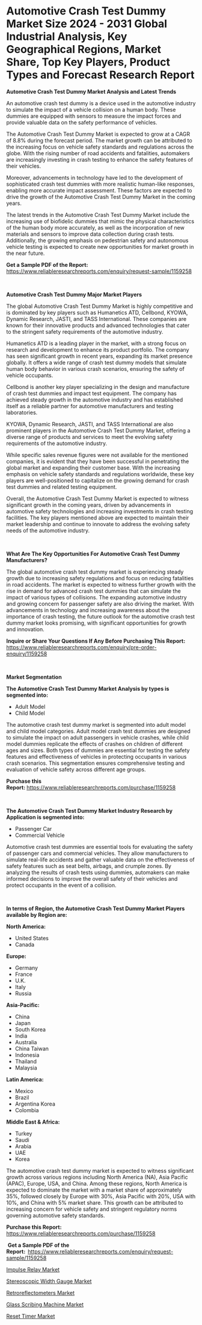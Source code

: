 <p><h1>Automotive Crash Test Dummy Market Size 2024 - 2031 Global Industrial Analysis, Key Geographical Regions, Market Share, Top Key Players, Product Types and Forecast Research Report</h1></p><p><strong>Automotive Crash Test Dummy Market Analysis and Latest Trends</strong></p>
<p><p>An automotive crash test dummy is a device used in the automotive industry to simulate the impact of a vehicle collision on a human body. These dummies are equipped with sensors to measure the impact forces and provide valuable data on the safety performance of vehicles.</p><p>The Automotive Crash Test Dummy Market is expected to grow at a CAGR of 8.8% during the forecast period. The market growth can be attributed to the increasing focus on vehicle safety standards and regulations across the globe. With the rising number of road accidents and fatalities, automakers are increasingly investing in crash testing to enhance the safety features of their vehicles.</p><p>Moreover, advancements in technology have led to the development of sophisticated crash test dummies with more realistic human-like responses, enabling more accurate impact assessment. These factors are expected to drive the growth of the Automotive Crash Test Dummy Market in the coming years.</p><p>The latest trends in the Automotive Crash Test Dummy Market include the increasing use of biofidelic dummies that mimic the physical characteristics of the human body more accurately, as well as the incorporation of new materials and sensors to improve data collection during crash tests. Additionally, the growing emphasis on pedestrian safety and autonomous vehicle testing is expected to create new opportunities for market growth in the near future.</p></p>
<p><strong>Get a Sample PDF of the Report:&nbsp;</strong> <a href="https://www.reliableresearchreports.com/enquiry/request-sample/1159258">https://www.reliableresearchreports.com/enquiry/request-sample/1159258</a></p>
<p>&nbsp;</p>
<p><strong>Automotive Crash Test Dummy Major Market Players</strong></p>
<p><p>The global Automotive Crash Test Dummy Market is highly competitive and is dominated by key players such as Humanetics ATD, Cellbond, KYOWA, Dynamic Research, JASTI, and TASS International. These companies are known for their innovative products and advanced technologies that cater to the stringent safety requirements of the automotive industry.</p><p>Humanetics ATD is a leading player in the market, with a strong focus on research and development to enhance its product portfolio. The company has seen significant growth in recent years, expanding its market presence globally. It offers a wide range of crash test dummy models that simulate human body behavior in various crash scenarios, ensuring the safety of vehicle occupants.</p><p>Cellbond is another key player specializing in the design and manufacture of crash test dummies and impact test equipment. The company has achieved steady growth in the automotive industry and has established itself as a reliable partner for automotive manufacturers and testing laboratories.</p><p>KYOWA, Dynamic Research, JASTI, and TASS International are also prominent players in the Automotive Crash Test Dummy Market, offering a diverse range of products and services to meet the evolving safety requirements of the automotive industry.</p><p>While specific sales revenue figures were not available for the mentioned companies, it is evident that they have been successful in penetrating the global market and expanding their customer base. With the increasing emphasis on vehicle safety standards and regulations worldwide, these key players are well-positioned to capitalize on the growing demand for crash test dummies and related testing equipment.</p><p>Overall, the Automotive Crash Test Dummy Market is expected to witness significant growth in the coming years, driven by advancements in automotive safety technologies and increasing investments in crash testing facilities. The key players mentioned above are expected to maintain their market leadership and continue to innovate to address the evolving safety needs of the automotive industry.</p></p>
<p>&nbsp;</p>
<p><strong>What Are The Key Opportunities For Automotive Crash Test Dummy Manufacturers?</strong></p>
<p><p>The global automotive crash test dummy market is experiencing steady growth due to increasing safety regulations and focus on reducing fatalities in road accidents. The market is expected to witness further growth with the rise in demand for advanced crash test dummies that can simulate the impact of various types of collisions. The expanding automotive industry and growing concern for passenger safety are also driving the market. With advancements in technology and increasing awareness about the importance of crash testing, the future outlook for the automotive crash test dummy market looks promising, with significant opportunities for growth and innovation.</p></p>
<p><strong>Inquire or Share Your Questions If Any Before Purchasing This Report:</strong> <a href="https://www.reliableresearchreports.com/enquiry/pre-order-enquiry/1159258">https://www.reliableresearchreports.com/enquiry/pre-order-enquiry/1159258</a></p>
<p>&nbsp;</p>
<p><strong>Market Segmentation</strong></p>
<p><strong>The Automotive Crash Test Dummy Market Analysis by types is segmented into:</strong></p>
<p><ul><li>Adult Model</li><li>Child Model</li></ul></p>
<p><p>The automotive crash test dummy market is segmented into adult model and child model categories. Adult model crash test dummies are designed to simulate the impact on adult passengers in vehicle crashes, while child model dummies replicate the effects of crashes on children of different ages and sizes. Both types of dummies are essential for testing the safety features and effectiveness of vehicles in protecting occupants in various crash scenarios. This segmentation ensures comprehensive testing and evaluation of vehicle safety across different age groups.</p></p>
<p><strong>Purchase this Report:&nbsp;</strong><a href="https://www.reliableresearchreports.com/purchase/1159258">https://www.reliableresearchreports.com/purchase/1159258</a></p>
<p>&nbsp;</p>
<p><strong>The Automotive Crash Test Dummy Market Industry Research by Application is segmented into:</strong></p>
<p><ul><li>Passenger Car</li><li>Commercial Vehicle</li></ul></p>
<p><p>Automotive crash test dummies are essential tools for evaluating the safety of passenger cars and commercial vehicles. They allow manufacturers to simulate real-life accidents and gather valuable data on the effectiveness of safety features such as seat belts, airbags, and crumple zones. By analyzing the results of crash tests using dummies, automakers can make informed decisions to improve the overall safety of their vehicles and protect occupants in the event of a collision.</p></p>
<p>&nbsp;</p>
<p><strong>In terms of Region, the Automotive Crash Test Dummy Market Players available by Region are:</strong></p>
<p>
    <p> <strong> North America: </strong>
        <ul>
            <li>United States</li>
            <li>Canada</li>
        </ul>
        </p> 
    <p> <strong> Europe: </strong>
        <ul>
            <li>Germany</li>
            <li>France</li>
            <li>U.K.</li>
            <li>Italy</li>
            <li>Russia</li>
        </ul>
        </p> 
    <p> <strong> Asia-Pacific: </strong>
        <ul>
            <li>China</li>
            <li>Japan</li>
            <li>South Korea</li>
            <li>India</li>
            <li>Australia</li>
            <li>China Taiwan</li>
            <li>Indonesia</li>
            <li>Thailand</li>
            <li>Malaysia</li>
        </ul>
        </p> 
    <p> <strong> Latin America: </strong>
        <ul>
            <li>Mexico</li>
            <li>Brazil</li>
            <li>Argentina Korea</li>
            <li>Colombia</li>
        </ul>
        </p> 
    <p> <strong> Middle East & Africa: </strong>
        <ul>
            <li>Turkey</li>
            <li>Saudi</li>
            <li>Arabia</li>
            <li>UAE</li>
            <li>Korea</li>
        </ul>
    </p>
    </p>
<p><p>The automotive crash test dummy market is expected to witness significant growth across various regions including North America (NA), Asia Pacific (APAC), Europe, USA, and China. Among these regions, North America is expected to dominate the market with a market share of approximately 35%, followed closely by Europe with 30%, Asia Pacific with 20%, USA with 10%, and China with 5% market share. This growth can be attributed to increasing concern for vehicle safety and stringent regulatory norms governing automotive safety standards.</p></p>
<p><strong>Purchase this Report: </strong><a href="https://www.reliableresearchreports.com/purchase/1159258">https://www.reliableresearchreports.com/purchase/1159258</a></p>
<p>&nbsp;<strong>Get a Sample PDF of the Report:&nbsp;&nbsp;</strong><a href="https://www.reliableresearchreports.com/enquiry/request-sample/1159258">https://www.reliableresearchreports.com/enquiry/request-sample/1159258</a></p>
<p><strong></strong></p>
<p><p><a href="https://medium.com/@caylawisoky8698/impulse-relay-market-exploring-market-share-market-trends-and-future-growth-699e7aef8d56">Impulse Relay Market</a></p><p><a href="https://issuu.com/reportprime-2/docs/stereoscopic-width-gauge-market-size-2030.pptx">Stereoscopic Width Gauge Market</a></p><p><a href="https://issuu.com/reportprime-2/docs/retroreflectometers-market-size-2030.pptx">Retroreflectometers Market</a></p><p><a href="https://medium.com/@christinegreen87/glass-scribing-machine-nbsp-market-focuses-on-market-share-size-and-projected-forecast-till-2031-dc5f74f8e087">Glass Scribing Machine Market</a></p><p><a href="https://medium.com/@caylawisoky8698/reset-timer-market-the-key-to-successful-business-strategy-forecast-till-2031-d5bc5ba469a7">Reset Timer Market</a></p></p>